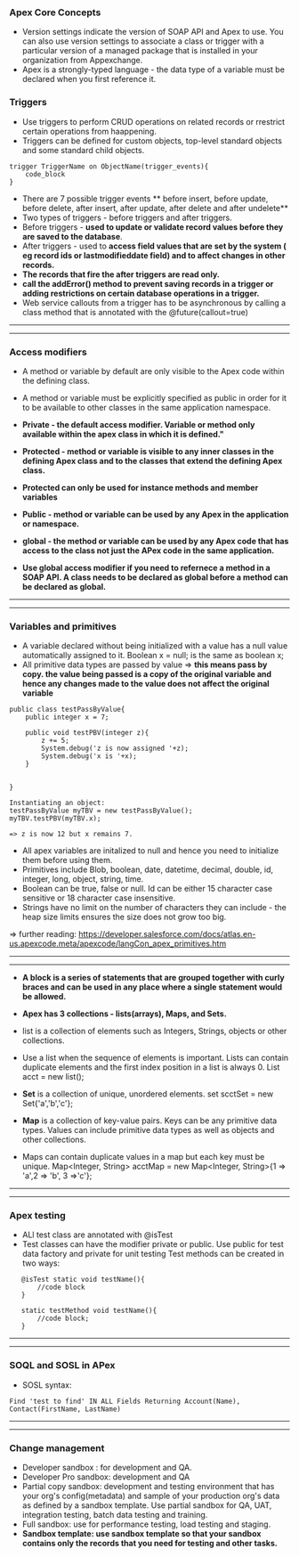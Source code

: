 ### Apex Core Concepts

* Version settings indicate the version of SOAP API and Apex to use. You can also use version settings to associate a class or trigger with a particular version of a managed package that is installed in your organization from Appexchange.
* Apex is a strongly-typed language - the data type of a variable must be declared when you first reference it.

### Triggers
* Use triggers to perform CRUD operations on related records or rrestrict certain operations from haappening.
* Triggers can be defined for custom objects, top-level standard objects and some standard child objects.
```
trigger TriggerName on ObjectName(trigger_events){
    code_block
}
```
* There are 7 possible trigger events ** before insert, before update, before delete, after insert, after update, after delete and after undelete**
* Two types of triggers - before triggers and after triggers.
* Before triggers - **used to update or validate record values before they are saved to the database**.
* After triggers - used to **access field values that are set by the system ( eg record ids or lastmodifieddate field) and to affect changes in other records.**
* **The records that fire the after triggers are read only.**
* **call the addError() method to prevent saving records in a trigger or adding restrictions on certain database operations in a trigger.**
* Web service callouts from a trigger has to be asynchronous by calling a class method that is annotated with the @future(callout=true)
***************************************************************************************************************************************
***************************************************************************************************************************************
### Access modifiers
 * A method or variable by default are only visible to the Apex code within the defining class.
 * A method or variable must be explicitly specified as public in order for it to be available to other classes in the same application namespace.
 
 * **Private - the default access modifier. Variable or method only available within the apex class in which it is defined."**
 * **Protected - method or variable is visible to any inner classes in the defining Apex class and to the classes that extend the defining Apex class.**
 * **Protected can only be used for instance methods and member variables**
 * **Public - method or variable can be used by any Apex in the application or namespace.**
 * **global - the method or variable can be used by any Apex code that has access to the class not just the APex code in the same application.**
 * **Use global access modifier if you need to refernece a method in a SOAP API. A class needs to be declared as global before a method can be declared as global.**
**************************************************************************************************************************************
**************************************************************************************************************************************
### Variables and primitives
* A variable declared without being initialized with a value has a null value automatically assigned to it. 
    Boolean x = null; is the same as boolean x;
* All primitive data types are passed by value => **this means pass by copy. the value being passed is a copy of the original variable and hence any changes made to the value does not affect the original variable**
```
public class testPassByValue{
    public integer x = 7;
    
    public void testPBV(integer z){
        z += 5;
        System.debug('z is now assigned '+z);
        System.debug('x is '+x);
    }
    

}

Instantiating an object:
testPassByValue myTBV = new testPassByValue();
myTBV.testPBV(myTBV.x);

=> z is now 12 but x remains 7.
```
* All apex variables are initalized to null and hence you need to initialize them before using them.
* Primitives include Blob, boolean, date, datetime, decimal, double, id, integer, long, object, string, time.
* Boolean can be true, false or null. Id can be either 15 character case sensitive or 18 character case insensitive.
* Strings have no limit on the number of characters they can include - the heap size limits ensures the size does not grow too big.

=> further reading: https://developer.salesforce.com/docs/atlas.en-us.apexcode.meta/apexcode/langCon_apex_primitives.htm

***************************************************************************************************************************************
***************************************************************************************************************************************
* **A block is a series of statements that are grouped together with curly braces and can be used in any place where a single statement would be allowed.**
* **Apex has 3 collections - lists(arrays), Maps, and Sets.**
* list is a collection of elements such as Integers, Strings, objects or other collections.
* Use a list when the sequence of elements is important. Lists can contain duplicate elements and the first index position in a list is always 0.
 List<account> acct = new list<account>();
 
* **Set** is a collection of unique, unordered elements. set<account> scctSet = new Set<account>{'a','b','c'};
* **Map** is a collection of key-value pairs. Keys can be any primitive data types. Values can include primitive data types as well as objects and other collections.
* Maps can contain duplicate values in a map but each key must be unique.
 Map<Integer, String> acctMap = new Map<Integer, String>{1 => 'a',2 => 'b', 3 =>'c'};
    
****************************************************************************************************************************************
****************************************************************************************************************************************
### Apex testing
* ALl test class are annotated with @isTest
* Test classes can have the modifier private or public. Use public for test data factory and private for unit testing
 Test methods can be created in two ways:
 ```
    @isTest static void testName(){
        //code block
    }
    
    static testMethod void testName(){
        //code block;
    }
 ```
 ***************************************************************************************************************************************
 ***************************************************************************************************************************************
 ### SOQL and SOSL in APex
 * SOSL syntax:
 ```
 Find 'test to find' IN ALL Fields Returning Account(Name), Contact(FirstName, LastName)
 ```
****************************************************************************************************************************************
****************************************************************************************************************************************
### Change management
* Developer sandbox : for development and QA.
* Developer Pro sandbox: development and QA
* Partial copy sandbox: development and testing environment that has your org's config(metadata) and sample of your production org's data as defined by a sandbox template. Use partial sandbox for QA, UAT, integration testing, batch data testing and training.
* Full sandbox: use for performance testing, load testing and staging.
* **Sandbox template: use sandbox template so that your sandbox contains only the records that you need for testing and other tasks.**
